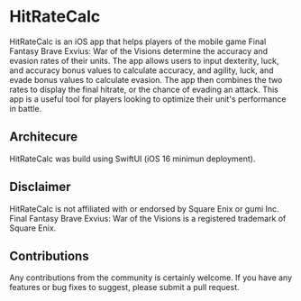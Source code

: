 # HitRateCalc
HitRateCalc is an iOS app that helps players of the mobile game Final Fantasy Brave Exvius: War of the Visions determine the accuracy and evasion rates of their units. The app allows users to input dexterity, luck, and accuracy bonus values to calculate accuracy, and agility, luck, and evade bonus values to calculate evasion. The app then combines the two rates to display the final hitrate, or the chance of evading an attack. This app is a useful tool for players looking to optimize their unit's performance in battle.

## Architecure
HitRateCalc was build using SwiftUI (iOS 16 minimun deployment).



## Disclaimer
HitRateCalc is not affiliated with or endorsed by Square Enix or gumi Inc. Final Fantasy Brave Exvius: War of the Visions is a registered trademark of Square Enix.

## Contributions
Any contributions from the community is certainly welcome. If you have any features or bug fixes to suggest, please submit a pull request.
